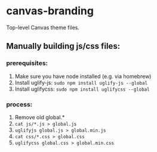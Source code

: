 # canvas-branding
Top-level Canvas theme files.

## Manually building js/css files:

### prerequisites:
1. Make sure you have node installed (e.g. via homebrew)
2. Install uglify-js: `sudo npm install uglify-js --global`
3. Install uglifycss: `sudo npm install uglifycss --global`

### process:
1. Remove old global.*
2. `cat js/*.js > global.js`
3. `uglifyjs global.js > global.min.js`
4. `cat css/*.css > global.css`
5. `uglifycss global.css > global.min.css`

